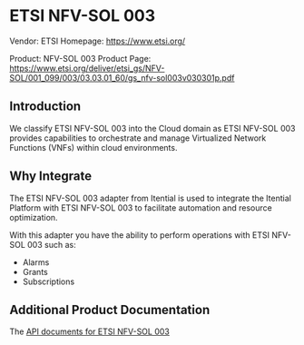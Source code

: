# ETSI NFV-SOL 003

Vendor: ETSI
Homepage: https://www.etsi.org/

Product: NFV-SOL 003
Product Page: https://www.etsi.org/deliver/etsi_gs/NFV-SOL/001_099/003/03.03.01_60/gs_nfv-sol003v030301p.pdf

## Introduction
We classify ETSI NFV-SOL 003 into the Cloud domain as ETSI NFV-SOL 003 provides capabilities to orchestrate and manage Virtualized Network Functions (VNFs) within cloud environments.

## Why Integrate
The ETSI NFV-SOL 003 adapter from Itential is used to integrate the Itential Platform with ETSI NFV-SOL 003 to facilitate automation and resource optimization. 

With this adapter you have the ability to perform operations with ETSI NFV-SOL 003 such as:
- Alarms
- Grants
- Subscriptions

## Additional Product Documentation
The [API documents for ETSI NFV-SOL 003](https://www.etsi.org/deliver/etsi_gs/NFV-SOL/001_099/003/03.03.01_60/gs_nfv-sol003v030301p.pdf)
